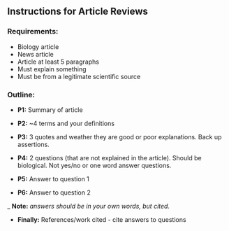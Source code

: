 Instructions for Article Reviews
--------------------------------

### Requirements:
  + Biology article
  + News article
  + Article at least 5 paragraphs
  + Must explain something
  + Must be from a legitimate scientific source

### Outline:

  + __P1:__ Summary of article

  + __P2:__ ~4 terms and your definitions

  + __P3:__ 3 quotes and weather they are good or poor explanations. Back up assertions.

  + __P4:__ 2 questions (that are not explained in the article). Should be biological. Not yes/no or one word answer questions.

  + __P5:__ Answer to question 1

  + __P6:__ Answer to question 2

  _ __Note:__ _answers should be in your own words, but cited._

  + __Finally:__ References/work cited - cite answers to questions
